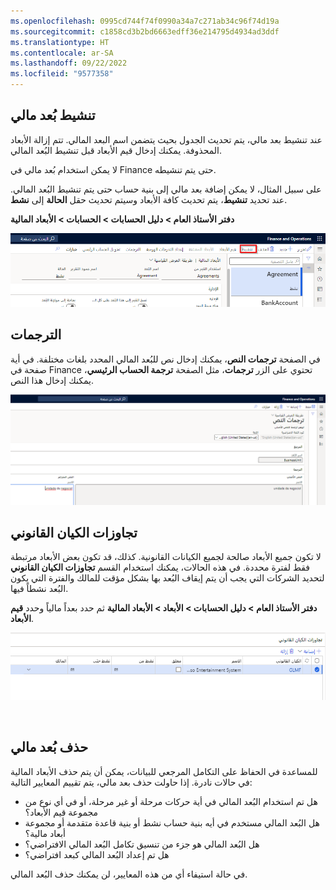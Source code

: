 ```yaml
---
ms.openlocfilehash: 0995cd744f74f0990a34a7c271ab34c96f74d19a
ms.sourcegitcommit: c1858cd3b2bd6663edff36e214795d4934ad3ddf
ms.translationtype: HT
ms.contentlocale: ar-SA
ms.lasthandoff: 09/22/2022
ms.locfileid: "9577358"
---
```

## <a name="activate-a-financial-dimension"></a>تنشيط بُعد مالي 

عند تنشيط بعد مالي، يتم تحديث الجدول بحيث يتضمن اسم البعد المالي. تتم إزالة الأبعاد المحذوفة. يمكنك إدخال قيم الأبعاد قبل تنشيط البُعد المالي. 

لا يمكن استخدام بُعد مالي في Finance حتى يتم تنشيطه. 

على سبيل المثال، لا يمكن إضافة بعد مالي إلى بنية حساب حتى يتم تنشيط البُعد المالي. عند تحديد **تنشيط**، يتم تحديث كافة الأبعاد وسيتم تحديث حقل **الحالة** إلى **نشط**.

**دفتر الأستاذ العام > دليل الحسابات > الحسابات > الأبعاد المالية**
 
![لقطة شاشة لصفحة الأبعاد المالية مع تمييز تنشيط.](../media/activate-dim.png)

## <a name="translations"></a>الترجمات 

في الصفحة **ترجمات النص**، يمكنك إدخال نص للبُعد المالي المحدد بلغات مختلفة. في أية صفحة في Finance تحتوي على الزر **ترجمات**، مثل الصفحة **ترجمة الحساب الرئيسي**، يمكنك إدخال هذا النص.
 
[![لقطة شاشة لصفحة تراجم نصوص التمويل والعمليات.](../media/translation-1.png)](../media/translation-1.png#lightbox)

## <a name="legal-entity-overrides"></a>تجاوزات الكيان القانوني 

لا تكون جميع الأبعاد صالحة لجميع الكيانات القانونية. كذلك، قد تكون بعض الأبعاد مرتبطة فقط لفترة محددة. في هذه الحالات، يمكنك استخدام القسم **تجاوزات الكيان القانوني** لتحديد الشركات التي يجب أن يتم إيقاف البُعد بها بشكل مؤقت للمالك والفترة التي يكون البُعد نشطاً فيها.

**دفتر الأستاذ العام > دليل الحسابات > الأبعاد > الأبعاد المالية** ثم حدد بعداً مالياً وحدد **قيم الأبعاد**.
 
[![جزء لقطة شاشة لصفحة قسم تجاوزات الكيان القانوني في الأبعاد المالية.](../media/legal-entity-overrides.png)](../media/legal-entity-overrides.png#lightbox)


 
## <a name="delete-a-financial-dimension"></a>حذف بُعد مالي 

للمساعدة في الحفاظ على التكامل المرجعي للبيانات، يمكن أن يتم حذف الأبعاد المالية في حالات نادرة. إذا حاولت حذف بعد مالي، يتم تقييم المعايير التالية:

- هل تم استخدام البُعد المالي في أية حركات مرحلة أو غير مرحلة، أو في أي نوع من مجموعة قيم الأبعاد؟
- هل البُعد المالي مستخدم في أيه بنية حساب نشط أو بنية قاعدة متقدمة أو مجموعة أبعاد مالية؟
- هل البُعد المالي هو جزء من تنسيق تكامل البُعد المالي الافتراضي؟
- هل تم إعداد البُعد المالي كبعد افتراضي؟

في حالة استيفاء أي من هذه المعايير، لن يمكنك حذف البُعد المالي.

